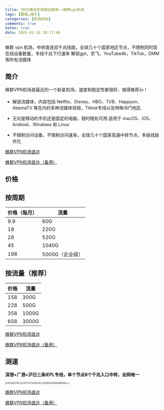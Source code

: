 ```yaml
---
title: 2025稳定机场网站推荐——蜂群vpn机场
tags: [翻墙,梯子]
categories: [机场网站]
comments: true
katex: true
date: 2025-02-18 20:17:48
---
```


蜂群 vpn 机场，中转直连双千兆线路，全球几十个国家地区节点，不限制同时现在线设备数量，专线千兆下行速率 解锁gpt，奈飞，YouTube4k，TikTok，DMM 等所有流媒体   

<!-- more -->

## 简介

蜂群VPN机场是最近的一个新星机场，速度和稳定性都很好，值得推荐👍！

+ 解锁流媒体，内容包括 Netflix、Disney、HBO、TVB、Happyon、AbemaTV 等在内的多种流媒体视频，Tiktok专线以及特殊冷门地区.

+ 无论是移动的手机还是固定的电脑，随时随处可用.适用于 macOS、iOS、Android、Windows 和 Linux

+ 不限制访问设备，不限制访问速率，全球几十个国家高速中转节点，多层线路优化

[蜂群VPN机场直达](https://fq-top-v-fast.com/#/register?code=C6P9IKLM)

[蜂群VPN机场直达（备用）](https://fengqun.top/#/register?code=C6P9IKLM)

## 价格

## 按周期

| 价格（每月） | 流量            |
| ------------ | --------------- |
| 9.9          | 60G             |
| 18           | 220G            |
| 28           | 520G            |
| 45           | 1040G           |
| 198          | 5000G（企业级） |

## 按流量（推荐）

| 价格 | 流量  |
| ---- | ----- |
| 158  | 300G  |
| 228  | 500G  |
| 358  | 1000G |
| 658  | 3000G |

[蜂群VPN机场直达](https://fq-top-v-fast.com/#/register?code=C6P9IKLM)

[蜂群VPN机场直达（备用）](https://fengqun.top/#/register?code=C6P9IKLM)

## 测速

**深港+广港+沪日三条IEPL专线，单个节点8个千兆入口中转，全网唯一**

<img src="https://blog.airtouch.top/fengqun/470683790_122157131714282583_9170850393930660983_n.jpg" alt="470683790_122157131714282583_9170850393930660983_n" style="zoom:50%;" />

[蜂群VPN机场直达](https://fq-top-v-fast.com/#/register?code=C6P9IKLM)

[蜂群VPN机场直达（备用）](https://fengqun.top/#/register?code=C6P9IKLM)